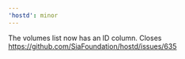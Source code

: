 ```yaml
---
'hostd': minor
---
```


The volumes list now has an ID column. Closes https://github.com/SiaFoundation/hostd/issues/635
